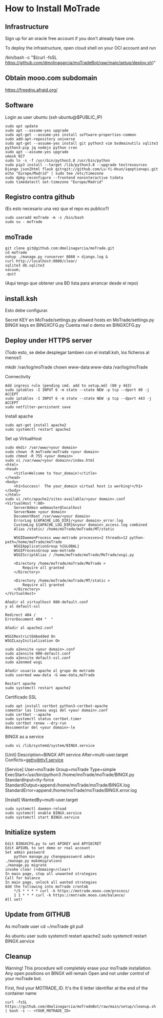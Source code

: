 # How to Install MoTrade

## Infrastructure

Sign up for an oracle free account if you don't already have one.

To deploy the infrastructure, open cloud shell on your OCI account and run

/bin/bash -c "$(curl -fsSL https://github.com/dmolinagarcia/moTradeBot/raw/main/setup/deploy.sh)"


## Obtain mooo.com subdomain
https://freedns.afraid.org/

    
## Software    
Login as user ubuntu (ssh ubuntu@$PUBLIC_IP)
    
    sudo apt update
    sudo apt --assume-yes upgrade
    sudo apt-get --assume-yes install software-properties-common
    sudo add-apt-repository universe
    sudo apt-get --assume-yes install git python3 vim bsdmainutils sqlite3 python3-pip jq nodejs python cron 
    sudo apt --assume-yes upgrade
    umask 027
    sudo ln -s -f /usr/bin/python3.8 /usr/bin/python
    sudo pip3 install --target /lib/python3.8 --upgrade testresources Django json2html flask git+git://github.com/Lu-Yi-Hsun/iqoptionapi.git
    echo "Europe/Madrid" | sudo tee /etc/timezone
    sudo dpkg-reconfigure --frontend noninteractive tzdata
    sudo timedatectl set-timezone "Europe/Madrid"
    
## Registro contra github    
 (Es esto necesario una vez que el repo es publico?)

    sudo useradd moTrade -m -s /bin/bash
    sudo su - moTrade
   
## moTrade

    git clone git@github.com:dmolinagarcia/moTrade.git
    cd moTrade
    nohup ./manage.py runserver 8080 > django.log &
    curl http://localhost:8080/clear/
    sqlite3 db.sqlite3
    vacuum;
    .quit

(Aqui tengo que obtener una BD lista para arrancar desde el repo)

## install.ksh

Esto debe configurar.

Secret KEY en MoTrade/settings.py
allowed hosts en MoTrade/settings.py
BINGX keys en BINGXCFG.py
Cuenta real o demo en BINGXCFG.py
    
## Deploy under HTTPS server
(Todo esto, se debe desplegar tambien con el install.ksh, los ficheros al menos!)

mkdir /var/log/moTrade
chown www-data:www-data /var/log/moTrade

Connectivity

    Add ingress rule (pending cmd. add to setup.md) (80 y 443)
    sudo iptables -I INPUT 6 -m state --state NEW -p tcp --dport 80 -j ACCEPT
    sudo iptables -I INPUT 6 -m state --state NEW -p tcp --dport 443 -j ACCEPT
    sudo netfilter-persistent save

Install apache

    sudo apt-get install apache2
    sudo systemctl restart apache2
    
Set up VirtualHost

    sudo mkdir /var/www/<your domain>
    sudo chown -R moTrade:moTrade <your domain>
    sudo chmod -R 755 <your domain>
    sudo vi /var/www/<your domain>/index.html
    <html>
    <head>
        <title>Welcome to Your_domain!</title>
    </head>
    <body>
        <h1>Success!  The your_domain virtual host is working!</h1>
    </body>
    </html>
    sudo vi /etc/apache2/sites-available/<your domain>.conf
    <VirtualHost *:80>
        ServerAdmin webmaster@localhost
        ServerName <your domain>
        DocumentRoot /var/www/<your domain>
        ErrorLog ${APACHE_LOG_DIR}/<your domain>_error.log
        CustomLog ${APACHE_LOG_DIR}&<your domain>_access.log combined
        Alias /static/ /home/moTrade/moTrade/MT/static
        
        WSGIDaemonProcess www-motrade processes=2 threads=12 python-path=/home/moTrade/moTrade
        WSGIApplicationGroup %{GLOBAL}
        WSGIProcessGroup www-motrade
        WSGIScriptAlias / /home/moTrade/moTrade/MoTrade/wsgi.py

        <Directory /home/moTrade/moTrade/MoTrade >
            Require all granted
        </Directory>

        <Directory /home/moTrade/moTrade/MT/static >
            Require all granted
        </Directory>
    </VirtualHost>

    Añadir al virtualhost 000-default.conf
    y al default-ssl

    Redirect 404 /
    ErrorDocument 404 "  "

    Añadir al apache2.conf

    WSGIRestrictEmbedded On
    WSGILazyInitialization On    

    sudo a2ensite <your domain>.conf
    sudo a2ensite 000-default.conf
    sudo a2ensite default-ssl.conf
    sudo a2enmod wsgi

    Añadir usuario apache al grupo de motrade
    sudo usermod www-data -G www-data,moTrade

    Restart apache
    sudo systemctl restart apache2

Certificado SSL

    sudo apt install certbot python3-certbot-apache
    comentar las lineas wsgi del <your domain>.conf
    sudo certbot --apache
    sudo systemctl status certbot.timer
    sudo certbot renew --dry-run
    descomentar del <your domain>-le
    
BINGX as a service
    
    sudo vi /lib/systemd/system/BINGX.service
    
[Unit]
Description=BINGX API service
After=multi-user.target
Conflicts=getty@tty1.service

[Service]
User=moTrade
Group=moTrade
Type=simple
ExecStart=/usr/bin/python3 /home/moTrade/moTrade/BINGX.py
StandardInput=tty-force
StandardOutput=append:/home/moTrade/moTrade/BINGX.log
StandardError=append:/home/moTrade/moTrade/BINGX.error.log

[Install]
WantedBy=multi-user.target
    
    sudo systemctl daemon-reload
    sudo systemctl enable BINGX.service
    sudo systemctl start BINGX.service

## Initialize system
```
Edit BINGXCFG.py to set APIKEY and APYSECRET
Edit APIURL to set demo or real account
Set admin password
    python manage.py changepassword admin
./manage.py makemigrations
./manage.py migrate
invoke clear (<domaing>/clear)
In main page, stop all unwanted strategies
Call for balance
In main page, unlock all wanted strategies
Add the following into moTrade crontab
    */5 * * * * curl -k https://motrade.mooo.com/process/
    1 1 * * * curl -k https://motrade.mooo.com/balance/
All set!
```

## Update from GITHUB

As moTrade user
    cd ~/moTrade
    git pull

As ubuntu user
    sudo systemctl restart apache2
    sudo systemctl restart BINGX.service
    
    
## Cleanup

Warning! This procedure will completely erase your moTrade installation. Any open positions on BINGX will remain Open and not under control of your moTrade bot.

First, find your MOTRADE_ID. It's the 6 letter identifier at the end of the container name

    curl -fsSL https://github.com/dmolinagarcia/moTradeBot/raw/main/setup/cleanup.sh | bash -s -- <YOUR_MOTRADE_ID>


    
